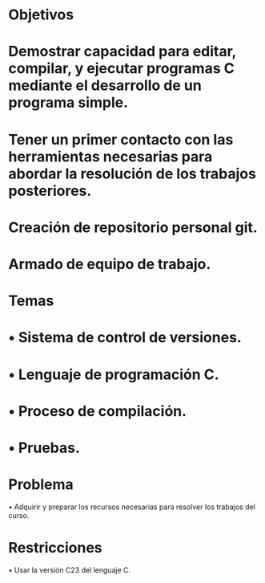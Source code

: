 # Objetivos 
  # Demostrar capacidad para editar, compilar, y ejecutar programas C mediante el desarrollo de un programa simple. 
  # Tener un primer contacto con las herramientas necesarias para abordar la resolución de los trabajos posteriores.
  # Creación de repositorio personal git. 
  # Armado de equipo de trabajo. 
 # Temas 
 # • Sistema de control de versiones. 
 # • Lenguaje de programación C.
 # • Proceso de compilación.
 # • Pruebas.
 # Problema 
  • Adquirir y preparar los recursos necesarias para resolver los trabajos del curso. 
 # Restricciones 
  • Usar la versión C23 del lenguaje C.
